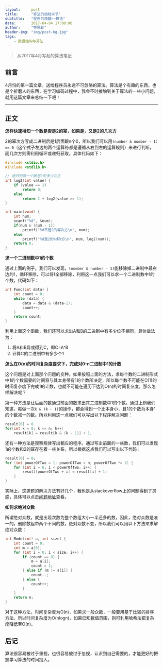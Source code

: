 ```yaml
---
layout:     post
title:      "算法的细枝末节"
subtitle:   "程序的精髓——算法"
date:       2017-04-04 17:00:00
author:     "林佩勤"
header-img: "img/post-bg.jpg"
tags:
    - 数据结构与算法
---
```


> 从2017年4月写起的算法笔记


## 前言

4月份的第一篇文章，送给程序员永远不可忽略的算法。算法是个有趣的东西，也是个折磨人的东西，在学习编码过程中，我会不时接触到关于算法的一些小问题，就用这篇文章来总结一下吧！

---

## 正文

**怎样快速得知一个数是否是2的幂，如果是，又是2的几次方**

2的幂次方写成二进制后是1后面跟n个0，所以我们可以用`(number & number - 1) == 0`（这个式子左边的两个运算符都是遵循从右到左的运算规则）来进行判断，而几次方则需利用循环或递归获取，具体代码如下：

```c
#include <stdio.h>
#include <stdlib.h>

// 递归判断一个数是2的多少次方
int log2(int value) {
    if (value == 1)
        return 0;
    else
        return 1 + log2(value >> 1);
}

int main(void) {
    int num;
    scanf("%d", &num);
    if(num & (num - 1))
        printf("%d不是2的幂次方\n", num);
    else
        printf("%d是2的%d次方\n", num, log2(num));
    return 0;
}
```

**求一个二进制数中1的个数**

通过上面的例子，我们可以发现，`(number & number - 1)`能移除掉二进制中最右边的1，循环移除，可以将1全部移除，利用这一点我们可以求一个二进制数中1的个数，代码如下：

```c
int Func(int data) { 
    int count = 0;  
    while (data) {  
        data = data & (data-1);  
        count++;  
    }  
    return count;  
}
```

利用上面这个函数，我们还可以求出A和B的二进制中有多少位不相同，具体做法为：

1. 将A和B异或得到C，即C=A^B
2. 计算C的二进制中有多少个1

**怎么在O(n)的时间复杂度要求下，完成对0-n二进制中1的计数**

这个问题是对上面那个问题的变种，如果按照上面的方法，求每个数的二进制形式中1的个数需要的时间将与其本身带有1的个数所决定，所以每个数不可能在O(1)的时间复杂度下完成1的计数，也就不可能在遍历下达到O(n)的时间复杂度，那么怎样解决呢？

第一种方法是让后面的数通过前面的数求出其二进制数中1的个数。通过上例我们知道，每做一次`k & (k - 1)`的操作，都会得到一个比本身小，且1的个数为本身1的个数减一的数，所以利用这一点我们可以写出以下程序解决问题：

```c
result[0] = 0
for(int k = 0; k <= n; k++)
    result[k] = result[k & (k - 1)] + 1;
```

还有一种方法是观察规律写出相应的程序。通过写出前面的一些数，我们可以发现1的个数和2的幂存在着一些关系，所以根据这点我们可以写出以下代码：

```c
result[0] = 0;
for (int powerOfTwo = 1; powerOfTwo < n; powerOfTwo *= 2) {
    for (int i = 0; i < powerOfTwo; i++) {
        result[powerOfTwo + i] = result[i] + 1;
    }
}
```

实际上，这道题的解决方法有好几个，我也是从stackoverflow上的问题得到了灵感，具体可以点击[问题地址](http://stackoverflow.com/questions/43007574/how-to-count-the-number-of-1-bits-set-in-0-1-2-n-in-on-time)查看。

**如何求绝对众数**

所谓绝对众数，就是出现次数为整个数组大小一半还多的数，因此，绝对众数是唯一的。删除数组中两个不同的数，绝对众数不变，所以我们可以用以下方法来求解绝对众数：

```c
int Mode(int* a, int size) {
    int count = 0;
    int m = a[0];
    for (int i = 0; i < size; i++) {
        if (count == 0) {
            m = a[i];
            count = 1;
        } else if (m != a[i]) {
            count--;
        } else {
            count++;
        }
    }
    return m;
}
```

对于这种方法，时间复杂度为O(n)，如果求一般众数，一般要用基于比较的排序方法，所以时间复杂度为O(nlogn)，如果已知数值范围，则可利用哈希法把复杂度降低至O(n)。

## 后记

算法很容易被过于重视，也很容易被过于忽视，认识到自己需要的，才能更好的把握学习算法的时间投入。


